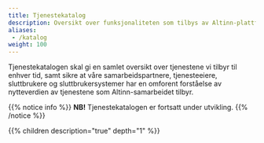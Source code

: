 ```yaml
---
title: Tjeneste­katalog
description: Oversikt over funksjonaliteten som tilbys av Altinn-plattformen og Altinn-organisasjonen.
aliases:
 - /katalog
weight: 100
---
```


Tjenestekatalogen skal gi en samlet oversikt over tjenestene vi tilbyr til enhver tid,
samt sikre at våre samarbeidspartnere, tjenesteeiere, sluttbrukere og sluttbrukersystemer
har en omforent forståelse av nytteverdien av tjenestene som Altinn-samarbeidet tilbyr.

{{% notice info %}}
**NB!** Tjenestekatalogen er fortsatt under utvikling.
{{% /notice %}}

{{% children description="true" depth="1" %}}